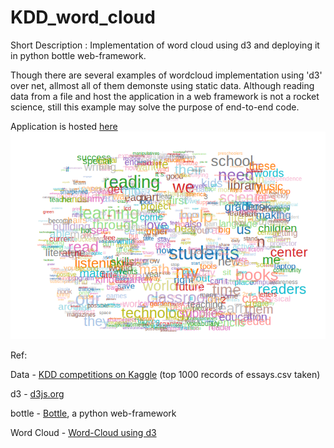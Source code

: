 KDD_word_cloud
==============

Short Description : Implementation of word cloud using d3 and deploying it in python bottle web-framework.


Though there are several examples of wordcloud implementation using 'd3' over net, allmost all of them demonste using static data. Although reading data from a file and host the application in a web framework is not a rocket science, still this example may solve the purpose of end-to-end code.

 Application is hosted <a href="http://chitrasen.pythonanywhere.com/"> here </a>
 ![Alt text](https://github.com/chitcode/KDD_word_cloud/blob/master/Screenshot.png "")


Ref:

Data - <a href = 'http://www.kaggle.com/c/kdd-cup-2014-predicting-excitement-at-donors-choose'>KDD competitions on Kaggle</a> (top 1000 records of essays.csv taken)

d3 - <a href='http://d3js.org/'>d3js.org</a>

bottle - <a href='http://bottlepy.org/'>Bottle</a>, a python web-framework

Word Cloud - <a href='https://github.com/jasondavies/d3-cloud'> Word-Cloud using d3 </a> 
